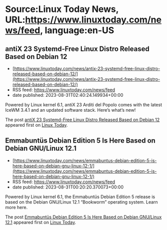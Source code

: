 # Source:Linux Today News, URL:https://www.linuxtoday.com/news/feed, language:en-US

## antiX 23 Systemd-Free Linux Distro Released Based on Debian 12
 - [https://www.linuxtoday.com/news/antix-23-systemd-free-linux-distro-released-based-on-debian-12/](https://www.linuxtoday.com/news/antix-23-systemd-free-linux-distro-released-based-on-debian-12/)
 - RSS feed: https://www.linuxtoday.com/news/feed
 - date published: 2023-08-31T02:40:24.149934+00:00

<p>Powered by Linux kernel 6.1, antiX 23 Arditi del Popolo comes with the latest IceWM 3.4.1 and an updated software stack. Here&#8217;s what&#8217;s new!</p>
<p>The post <a href="https://www.linuxtoday.com/news/antix-23-systemd-free-linux-distro-released-based-on-debian-12/" rel="nofollow">antiX 23 Systemd-Free Linux Distro Released Based on Debian 12</a> appeared first on <a href="https://www.linuxtoday.com" rel="nofollow">Linux Today</a>.</p>

## Emmabuntüs Debian Edition 5 Is Here Based on Debian GNU/Linux 12.1
 - [https://www.linuxtoday.com/news/emmabuntus-debian-edition-5-is-here-based-on-debian-gnu-linux-12-1/](https://www.linuxtoday.com/news/emmabuntus-debian-edition-5-is-here-based-on-debian-gnu-linux-12-1/)
 - RSS feed: https://www.linuxtoday.com/news/feed
 - date published: 2023-08-31T00:20:20.370073+00:00

<p>Powered by Linux kernel 6.1, the Emmabuntüs Debian Edition 5 release is based on the Debian GNU/Linux 12.1 “Bookworm” operating system. Learn more here.</p>
<p>The post <a href="https://www.linuxtoday.com/news/emmabuntus-debian-edition-5-is-here-based-on-debian-gnu-linux-12-1/" rel="nofollow">Emmabuntüs Debian Edition 5 Is Here Based on Debian GNU/Linux 12.1</a> appeared first on <a href="https://www.linuxtoday.com" rel="nofollow">Linux Today</a>.</p>

